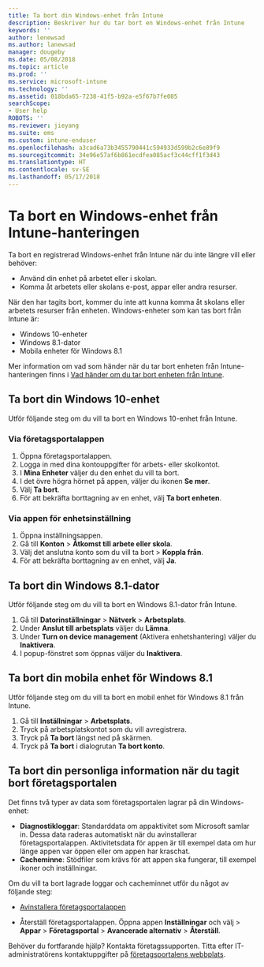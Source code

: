 ```yaml
---
title: Ta bort din Windows-enhet från Intune
description: Beskriver hur du tar bort en Windows-enhet från Intune
keywords: ''
author: lenewsad
ms.author: lanewsad
manager: dougeby
ms.date: 05/08/2018
ms.topic: article
ms.prod: ''
ms.service: microsoft-intune
ms.technology: ''
ms.assetid: 018bda65-7238-41f5-b92a-e5f67b7fe085
searchScope:
- User help
ROBOTS: ''
ms.reviewer: jieyang
ms.suite: ems
ms.custom: intune-enduser
ms.openlocfilehash: a3cad6a73b3455790441c594933d599b2c6e89f9
ms.sourcegitcommit: 34e96e57af6b861ecdfea085acf3c44cff1f3d43
ms.translationtype: HT
ms.contentlocale: sv-SE
ms.lasthandoff: 05/17/2018
---
```

# <a name="remove-your-windows-device-from-intune-management"></a>Ta bort en Windows-enhet från Intune-hanteringen

Ta bort en registrerad Windows-enhet från Intune när du inte längre vill eller behöver:  
* Använd din enhet på arbetet eller i skolan. 
* Komma åt arbetets eller skolans e-post, appar eller andra resurser.

När den har tagits bort, kommer du inte att kunna komma åt skolans eller arbetets resurser från enheten. Windows-enheter som kan tas bort från Intune är:  
* Windows 10-enheter 
* Windows 8.1-dator
* Mobila enheter för Windows 8.1
 
Mer information om vad som händer när du tar bort enheten från Intune-hanteringen finns i [Vad händer om du tar bort enheten från Intune](what-happens-if-you-unenroll-your-device-from-intune-windows.md).

## <a name="remove-your-windows-10-device"></a>Ta bort din Windows 10-enhet
Utför följande steg om du vill ta bort en Windows 10-enhet från Intune.

### <a name="via-the-company-portal-app"></a>Via företagsportalappen

1. Öppna företagsportalappen.
2. Logga in med dina kontouppgifter för arbets- eller skolkontot.
3. I **Mina Enheter** väljer du den enhet du vill ta bort.
4. I det övre högra hörnet på appen, väljer du ikonen **Se mer**.
5. Välj **Ta bort**. 
6. För att bekräfta borttagning av en enhet, välj **Ta bort enheten**.

### <a name="via-device-settings-app"></a>Via appen för enhetsinställning
1. Öppna inställningsappen. 
2. Gå till **Konton** > **Åtkomst till arbete eller skola**.
3. Välj det anslutna konto som du vill ta bort > **Koppla från**.
4. För att bekräfta borttagning av en enhet, välj **Ja**.

## <a name="remove-your-windows-81-computer"></a>Ta bort din Windows 8.1-dator
Utför följande steg om du vill ta bort en Windows 8.1-dator från Intune.

1.  Gå till **Datorinställningar** > **Nätverk** > **Arbetsplats**.
2.  Under **Anslut till arbetsplats** väljer du **Lämna**.
3.  Under **Turn on device management** (Aktivera enhetshantering) väljer du **Inaktivera**.
4.  I popup-fönstret som öppnas väljer du **Inaktivera**.

## <a name="remove-your-windows-81-mobile-device"></a>Ta bort din mobila enhet för Windows 8.1
Utför följande steg om du vill ta bort en mobil enhet för Windows 8.1 från Intune.

1.  Gå till **Inställningar** > **Arbetsplats**.
2.  Tryck på arbetsplatskontot som du vill avregistrera.
3.  Tryck på **Ta bort** längst ned på skärmen.
4.  Tryck på **Ta bort** i dialogrutan **Ta bort konto**.  
## <a name="removing-your-personal-information-after-removing-the-company-portal"></a>Ta bort din personliga information när du tagit bort företagsportalen
Det finns två typer av data som företagsportalen lagrar på din Windows-enhet:

-   **Diagnostikloggar**: Standarddata om appaktivitet som Microsoft samlar in. Dessa data raderas automatiskt när du avinstallerar företagsportalappen. Aktivitetsdata för appen är till exempel data om hur länge appen var öppen eller om appen har kraschat.
-   **Cacheminne**: Stödfiler som krävs för att appen ska fungerar, till exempel ikoner och inställningar.

Om du vill ta bort lagrade loggar och cacheminnet utför du något av följande steg:

* [Avinstallera företagsportalappen](https://support.microsoft.com/help/4028003/windows-10-uninstall-apps-and-programs) 

* Återställ företagsportalappen. Öppna appen **Inställningar** och välj > **Appar** > **Företagsportal** > **Avancerade alternativ**  >  **Återställ**. 

Behöver du fortfarande hjälp? Kontakta företagssupporten. Titta efter IT-administratörens kontaktuppgifter på [företagsportalens webbplats](https://portal.manage.microsoft.com#HelpDeskDialog).
